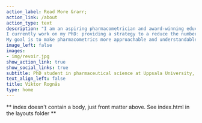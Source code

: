 ```yaml
---
action_label: Read More &rarr;
action_link: /about
action_type: text
description: "I am an aspiring pharmacometrician and award-winning educator.
I currently work on my PhD: providing a strategy to a reduce the number of subjects needed to support clinical efficacy of an antibiotic against resistant bacteria.
My goal is to make pharmacometrics more approachable and understandable"
image_left: false
images:
- img/revoir.jpg
show_action_link: true
show_social_links: true
subtitle: PhD student in pharmaceutical science at Uppsala University, Sweden
text_align_left: false
title: Viktor Rognås
type: home
---
```


** index doesn't contain a body, just front matter above.
See index.html in the layouts folder **

